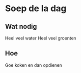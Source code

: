 # Soep de la dag

## Wat nodig

Heel veel water
Heel veel groenten

## Hoe

Goe koken
en dan opdienen
